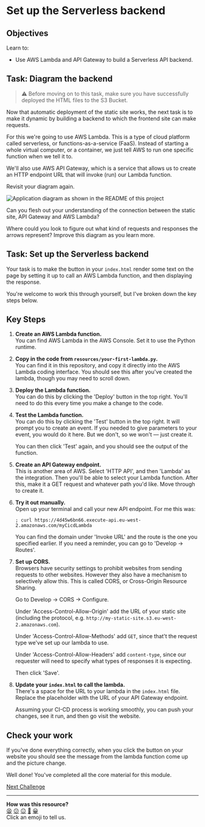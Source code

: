 # Set up the Serverless backend

## Objectives

Learn to:
- Use AWS Lambda and API Gateway to build a Serverless API backend.

## Task: Diagram the backend

> :warning: Before moving on to this task, make sure you have successfully
> deployed the HTML files to the S3 Bucket. 

Now that automatic deployment of the static site works, the next task is to make
it dynamic by building a backend to which the frontend site can make requests.

For this we're going to use AWS Lambda. This is a type of cloud platform called
serverless, or functions-as-a-service (FaaS). Instead of starting a whole
virtual computer, or a container, we just tell AWS to run one specific function
when we tell it to.

We'll also use AWS API Gateway, which is a service that allows us to create an
HTTP endpoint URL that will invoke (run) our Lambda function.

Revisit your diagram again.

![Application diagram as shown in the README of this project](assets/application_diagram.jpg?raw=true "Application
diagram")

Can you flesh out your understanding of the connection between the static site,
API Gateway and AWS Lambda?

Where could you look to figure out what kind of requests and responses the
arrows represent? Improve this diagram as you learn more.

## Task: Set up the Serverless backend

Your task is to make the button in your `index.html` render some text on the
page by setting it up to call an AWS Lambda function, and then displaying the
response.

You're welcome to work this through yourself, but I've broken down the key steps
below.

## Key Steps

1. **Create an AWS Lambda function.**  
   You can find AWS Lambda in the AWS Console. Set it to use the Python runtime.

2. **Copy in the code from `resources/your-first-lambda.py`.**  
   You can find it in this repository, and copy it directly into the AWS Lambda
   coding interface. You should see this after you've created the lambda, though
   you may need to scroll down.

3. **Deploy the Lambda function.**  
   You can do this by clicking the 'Deploy' button in the top right. You'll need
   to do this every time you make a change to the code.

4. **Test the Lambda function.**  
   You can do this by clicking the 'Test' button in the top right. It will
   prompt you to create an event. If you needed to give parameters to your
   event, you would do it here. But we don't, so we won't — just create it.

   You can then click 'Test' again, and you should see the output of the
   function.

5. **Create an API Gateway endpoint.**  
   This is another area of AWS. Select 'HTTP API', and then 'Lambda' as the
   integration. Then you'll be able to select your Lambda function. After this,
   make it a GET request and whatever path you'd like. Move through to create
   it.

6. **Try it out manually.**  
   Open up your terminal and call your new API endpoint. For me this was:

   ```shell
   ; curl https://4d45w6bn66.execute-api.eu-west-2.amazonaws.com/myCicdLambda
   ```

   You can find the domain under 'Invoke URL' and the route is the one you
   specified earlier. If you need a reminder, you can go to 'Develop -> Routes'.

7. **Set up CORS.**  
   Browsers have security settings to prohibit websites from sending requests to
   other websites. However they also have a mechanism to selectively allow this.
   This is called CORS, or Cross-Origin Resource Sharing.

   Go to Develop -> CORS -> Configure. 
   
   Under 'Access-Control-Allow-Origin' add the URL of your static site
   (including the protocol, e.g.
   `http://my-static-site.s3.eu-west-2.amazonaws.com`).

   Under 'Access-Control-Allow-Methods' add `GET`, since that't the request type
   we've set up our lambda to use.

   Under 'Access-Control-Allow-Headers' add `content-type`, since our requester
   will need to specify what types of responses it is expecting.

   Then click 'Save'.

8. **Update your `index.html` to call the lambda.**  
   There's a space for the URL to your lambda in the `index.html` file. Replace
   the placeholder with the URL of your API Gateway endpoint.

   Assuming your CI-CD process is working smoothly, you can push your changes,
   see it run, and then go visit the website.

## Check your work

If you've done everything correctly, when you click the button on your website
you should see the message from the lambda function come up and the picture
change.

Well done! You've completed all the core material for this module.


[Next Challenge](05_bonus.md)

<!-- BEGIN GENERATED SECTION DO NOT EDIT -->

---

**How was this resource?**  
[😫](https://airtable.com/shrUJ3t7KLMqVRFKR?prefill_Repository=makersacademy%2Fserverless-cicd&prefill_File=04_set_up_serverless.md&prefill_Sentiment=😫) [😕](https://airtable.com/shrUJ3t7KLMqVRFKR?prefill_Repository=makersacademy%2Fserverless-cicd&prefill_File=04_set_up_serverless.md&prefill_Sentiment=😕) [😐](https://airtable.com/shrUJ3t7KLMqVRFKR?prefill_Repository=makersacademy%2Fserverless-cicd&prefill_File=04_set_up_serverless.md&prefill_Sentiment=😐) [🙂](https://airtable.com/shrUJ3t7KLMqVRFKR?prefill_Repository=makersacademy%2Fserverless-cicd&prefill_File=04_set_up_serverless.md&prefill_Sentiment=🙂) [😀](https://airtable.com/shrUJ3t7KLMqVRFKR?prefill_Repository=makersacademy%2Fserverless-cicd&prefill_File=04_set_up_serverless.md&prefill_Sentiment=😀)  
Click an emoji to tell us.

<!-- END GENERATED SECTION DO NOT EDIT -->

